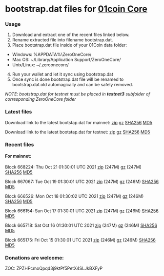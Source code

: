 # bootstrap.dat files for [01coin Core](https://01coin.io)

### Usage

1. Download and extract one of the recent files linked below.
2. Rename extracted file into filename bootstrap.dat.
3. Place bootstrap.dat file inside of your 01Coin data folder:
 - Windows: %APPDATA%\ZeroOneCore\
 - Mac OS: ~/Library/Application Support/ZeroOneCore/
 - Unix/Linux: ~/.zeroonecore/
4. Run your wallet and let it sync using bootstrap.dat
5. Once sync is done bootstrap.dat file will be renamed to bootstrap.dat.old automagically and can be safely removed.

_NOTE: bootstrap.dat for testnet must be placed in **testnet3** subfolder of corresponding ZeroOneCore folder_

### Latest files
Download link to the latest bootstap.dat for mainnet: [zip](https://files.01coin.io/mainnet/bootstrap.dat.zip) [gz](https://files.01coin.io/mainnet/bootstrap.dat.tar.gz) [SHA256](https://files.01coin.io/mainnet/sha256.txt) [MD5](https://files.01coin.io/mainnet/md5.txt)

Download link to the latest bootstap.dat for testnet: [zip](https://files.01coin.io/testnet/bootstrap.dat.zip) [gz](https://files.01coin.io/testnet/bootstrap.dat.tar.gz) [SHA256](https://files.01coin.io/testnet/sha256.txt) [MD5](https://files.01coin.io/testnet/md5.txt)

### Recent files

#### For mainnet:

Block 668224: Thu Oct 21 01:30:01 UTC 2021 [zip](https://files.01coin.io/mainnet/2021-10-21/bootstrap.dat.zip) (247M) [gz](https://files.01coin.io/mainnet/2021-10-21/bootstrap.dat.tar.gz) (247M) [SHA256](https://files.01coin.io/mainnet/2021-10-21/sha256.txt) [MD5](https://files.01coin.io/mainnet/2021-10-21/md5.txt)

Block 667067: Tue Oct 19 01:30:01 UTC 2021 [zip](https://files.01coin.io/mainnet/2021-10-19/bootstrap.dat.zip) (247M) [gz](https://files.01coin.io/mainnet/2021-10-19/bootstrap.dat.tar.gz) (246M) [SHA256](https://files.01coin.io/mainnet/2021-10-19/sha256.txt) [MD5](https://files.01coin.io/mainnet/2021-10-19/md5.txt)

Block 666526: Mon Oct 18 01:30:02 UTC 2021 [zip](https://files.01coin.io/mainnet/2021-10-18/bootstrap.dat.zip) (247M) [gz](https://files.01coin.io/mainnet/2021-10-18/bootstrap.dat.tar.gz) (246M) [SHA256](https://files.01coin.io/mainnet/2021-10-18/sha256.txt) [MD5](https://files.01coin.io/mainnet/2021-10-18/md5.txt)

Block 666154: Sun Oct 17 01:30:01 UTC 2021 [zip](https://files.01coin.io/mainnet/2021-10-17/bootstrap.dat.zip) (247M) [gz](https://files.01coin.io/mainnet/2021-10-17/bootstrap.dat.tar.gz) (246M) [SHA256](https://files.01coin.io/mainnet/2021-10-17/sha256.txt) [MD5](https://files.01coin.io/mainnet/2021-10-17/md5.txt)

Block 665718: Sat Oct 16 01:30:01 UTC 2021 [zip](https://files.01coin.io/mainnet/2021-10-16/bootstrap.dat.zip) (247M) [gz](https://files.01coin.io/mainnet/2021-10-16/bootstrap.dat.tar.gz) (246M) [SHA256](https://files.01coin.io/mainnet/2021-10-16/sha256.txt) [MD5](https://files.01coin.io/mainnet/2021-10-16/md5.txt)

Block 665175: Fri Oct 15 01:30:01 UTC 2021 [zip](https://files.01coin.io/mainnet/2021-10-15/bootstrap.dat.zip) (246M) [gz](https://files.01coin.io/mainnet/2021-10-15/bootstrap.dat.tar.gz) (246M) [SHA256](https://files.01coin.io/mainnet/2021-10-15/sha256.txt) [MD5](https://files.01coin.io/mainnet/2021-10-15/md5.txt)


### Donations are welcome:

ZOC: ZPZHPcmoQpqd3j9ktPf5PetX4SLJkBXFyP
